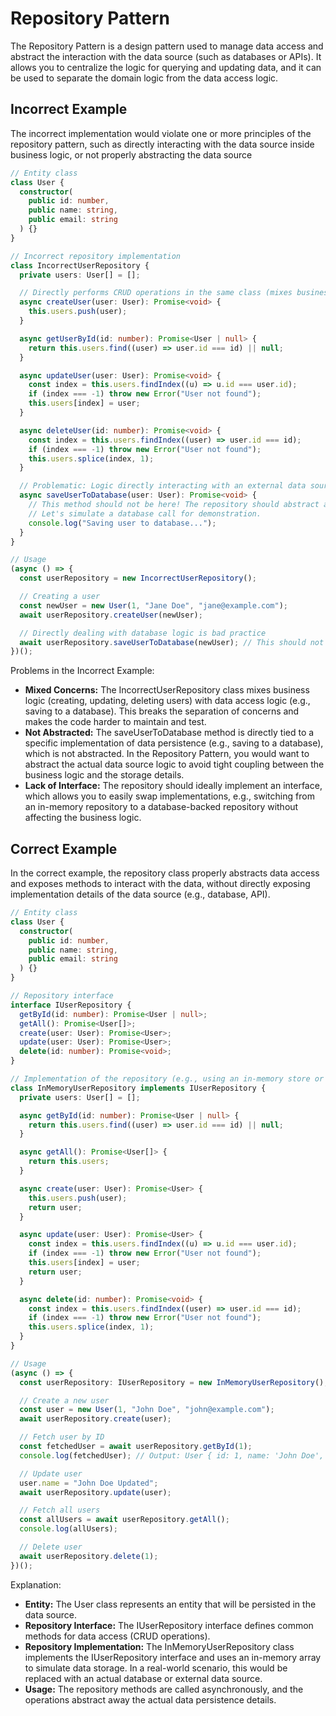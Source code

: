 # Repository Pattern

The Repository Pattern is a design pattern used to manage data access and abstract the interaction with the data source (such as databases or APIs). It allows you to centralize the logic for querying and updating data, and it can be used to separate the domain logic from the data access logic.

## Incorrect Example

The incorrect implementation would violate one or more principles of the repository pattern, such as directly interacting with the data source inside business logic, or not properly abstracting the data source

```ts
// Entity class
class User {
  constructor(
    public id: number,
    public name: string,
    public email: string
  ) {}
}

// Incorrect repository implementation
class IncorrectUserRepository {
  private users: User[] = [];

  // Directly performs CRUD operations in the same class (mixes business logic and data access)
  async createUser(user: User): Promise<void> {
    this.users.push(user);
  }

  async getUserById(id: number): Promise<User | null> {
    return this.users.find((user) => user.id === id) || null;
  }

  async updateUser(user: User): Promise<void> {
    const index = this.users.findIndex((u) => u.id === user.id);
    if (index === -1) throw new Error("User not found");
    this.users[index] = user;
  }

  async deleteUser(id: number): Promise<void> {
    const index = this.users.findIndex((user) => user.id === id);
    if (index === -1) throw new Error("User not found");
    this.users.splice(index, 1);
  }

  // Problematic: Logic directly interacting with an external data source like a database should be handled elsewhere
  async saveUserToDatabase(user: User): Promise<void> {
    // This method should not be here! The repository should abstract away this logic.
    // Let's simulate a database call for demonstration.
    console.log("Saving user to database...");
  }
}

// Usage
(async () => {
  const userRepository = new IncorrectUserRepository();

  // Creating a user
  const newUser = new User(1, "Jane Doe", "jane@example.com");
  await userRepository.createUser(newUser);

  // Directly dealing with database logic is bad practice
  await userRepository.saveUserToDatabase(newUser); // This should not be part of the repository
})();
```

Problems in the Incorrect Example:

- **Mixed Concerns:** The IncorrectUserRepository class mixes business logic (creating, updating, deleting users) with data access logic (e.g., saving to a database). This breaks the separation of concerns and makes the code harder to maintain and test.
- **Not Abstracted:** The saveUserToDatabase method is directly tied to a specific implementation of data persistence (e.g., saving to a database), which is not abstracted. In the Repository Pattern, you would want to abstract the actual data source logic to avoid tight coupling between the business logic and the storage details.
- **Lack of Interface:** The repository should ideally implement an interface, which allows you to easily swap implementations, e.g., switching from an in-memory repository to a database-backed repository without affecting the business logic.

## Correct Example

In the correct example, the repository class properly abstracts data access and exposes methods to interact with the data, without directly exposing implementation details of the data source (e.g., database, API).

```ts
// Entity class
class User {
  constructor(
    public id: number,
    public name: string,
    public email: string
  ) {}
}

// Repository interface
interface IUserRepository {
  getById(id: number): Promise<User | null>;
  getAll(): Promise<User[]>;
  create(user: User): Promise<User>;
  update(user: User): Promise<User>;
  delete(id: number): Promise<void>;
}

// Implementation of the repository (e.g., using an in-memory store or a database)
class InMemoryUserRepository implements IUserRepository {
  private users: User[] = [];

  async getById(id: number): Promise<User | null> {
    return this.users.find((user) => user.id === id) || null;
  }

  async getAll(): Promise<User[]> {
    return this.users;
  }

  async create(user: User): Promise<User> {
    this.users.push(user);
    return user;
  }

  async update(user: User): Promise<User> {
    const index = this.users.findIndex((u) => u.id === user.id);
    if (index === -1) throw new Error("User not found");
    this.users[index] = user;
    return user;
  }

  async delete(id: number): Promise<void> {
    const index = this.users.findIndex((user) => user.id === id);
    if (index === -1) throw new Error("User not found");
    this.users.splice(index, 1);
  }
}

// Usage
(async () => {
  const userRepository: IUserRepository = new InMemoryUserRepository();

  // Create a new user
  const user = new User(1, "John Doe", "john@example.com");
  await userRepository.create(user);

  // Fetch user by ID
  const fetchedUser = await userRepository.getById(1);
  console.log(fetchedUser); // Output: User { id: 1, name: 'John Doe', email: 'john@example.com' }

  // Update user
  user.name = "John Doe Updated";
  await userRepository.update(user);

  // Fetch all users
  const allUsers = await userRepository.getAll();
  console.log(allUsers);

  // Delete user
  await userRepository.delete(1);
})();
```

Explanation:
- **Entity:** The User class represents an entity that will be persisted in the data source.
- **Repository Interface:** The IUserRepository interface defines common methods for data access (CRUD operations).
- **Repository Implementation:** The InMemoryUserRepository class implements the IUserRepository interface and uses an in-memory array to simulate data storage. In a real-world scenario, this would be replaced with an actual database or external data source.
- **Usage:** The repository methods are called asynchronously, and the operations abstract away the actual data persistence details.
